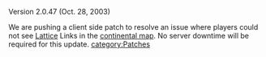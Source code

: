 Version 2.0.47 (Oct. 28, 2003)

We are pushing a client side patch to resolve an issue where players
could not see [Lattice](/Lattice "wikilink") Links in the [continental
map](/Continental_Map "wikilink"). No server downtime will be required
for this update. [category:Patches](/category:Patches "wikilink")
